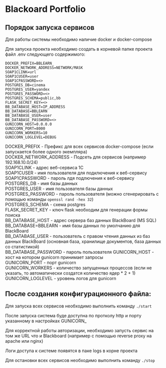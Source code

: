 # Blackoard Portfolio

## Порядок запуска сервисов
Для работы системы необходимо наличие docker и docker-compose

Для запуска проекта необходимо создать в корневой папке проекта файл .env следующего содержимого:
```shell
DOCKER_PREFIX=BBLEARN_
DOCKER_NETWORK_ADDRESS=NETWORK/MASK
SOAP1CLINK=url
SOAP1CUSER=user
SOAP1CPASSWORD=<>
POSTGRES_DB=cinema
POSTGRES_USER=yandex
POSTGRES_PASSWORD=<>
POSTGRES_SCHEMA=public,bb
FLASK_SECRET_KEY=<>
BB_DATABASE_HOST=IP_ADDRESS
BB_DATABASE=BBLEARN
BB_DATABASE_USER=user
BB_DATABASE_PASSWORD=<>
GUNICORN_HOST=0.0.0.0
GUNICORN_PORT=8000
GUNICORN_WORKERS=10
GUNICORN_LOGLEVEL=DEBUG
```

DOCKER_PREFIX - Префикс для всех сервисов docker-compose (если запускается более одного экемпляра)  
DOCKER_NETWORK_ADDRESS - Подсеть для сервисов (например 192.168.10.0/24)  
SOAP1CLINK - адрес веб-сервиса 1С  
SOAP1CUSER - имя пользователя для подключения к веб-сервису  
SOAP1CPASSWORD - пароль лдя подлючения к веб-сервису  
POSTGRES_DB - имя базы данных  
POSTGRES_USER - имя пользователя базы данных  
POSTGRES_PASSWORD - пароль пользователя (можно сгенерировать с помощью команды ```openssl rand -hex 32```)  
POSTGRES_SCHEMA - схема postgres  
FLASK_SECRET_KEY - ключ flask необходим для генерации формы поиска  
BB_DATABASE_HOST - адрес сервера баз данных BlackBoard (MS SQL)  
BB_DATABASE=BBLEARN - имя базы данных по умолчанию для BlackBoard  
BB_DATABASE_USER -  пользователь с правом чтения данных из баз данных BlackBoard (основная база, хранилище документов, база данных со статистикой)  
BB_DATABASE_PASSWORD - пароль пользователя
GUNICORN_HOST - хост на котором gunicorn принимает запросы  
GUNICORN_PORT - порт gunicorn  
GUNICORN_WORKERS - количество запущенных процессов (если не указать, то автоматически создатся количество ядер * 2 + 1)  
GUNICORN_LOGLEVEL - уровень логов для gunicorn  

## После создания конфигурационного файла:

Для запуска всех сервисов необходимо выполнить команду ```./start```

После запуска система буде доступна по протколу http и порту указанному в настройках GUNICORN_

Для корректной работы авторизации, необходимо запусть сервис на том же URL что и Blackboard (например с помощью reverse proxy  на apache или  nginx)  

Логи доступа к системе появятся в паке logs в корне проекта  

Для остановки всех сервисов необходимо выполнить команду ```./stop```
